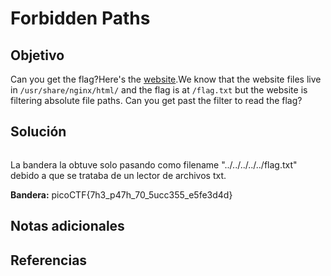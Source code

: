 # Forbidden Paths
## Objetivo

Can you get the flag?Here's the [website](http://saturn.picoctf.net:64403/).We know that the website files live in `/usr/share/nginx/html/` and the flag is at `/flag.txt` but the website is filtering absolute file paths. Can you get past the filter to read the flag?
## Solución

```shell

```

La bandera la obtuve solo pasando como filename "../../../../../flag.txt" debido a que se trataba de un lector de archivos txt.

**Bandera:** picoCTF{7h3_p47h_70_5ucc355_e5fe3d4d}
## Notas adicionales
## Referencias